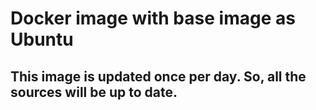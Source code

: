 # Docker image with base image as Ubuntu
## This image is updated once per day. So, all the sources will be up to date.
